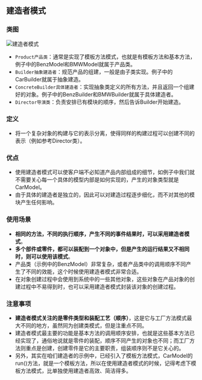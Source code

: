 ## 建造者模式

### 类图

![建造者模式](http://image.leeyom.top/blog/20200803150623.png)

- `Product产品类`：通常是实现了模板方法模式，也就是有模板方法和基本方法，例子中的BenzModel和BMWModel就属于产品类。
- `Builder抽象建造者`：规范产品的组建，一般是由子类实现。例子中的CarBuilder就属于抽象建造。
- `ConcreteBuilder具体建造者`：实现抽象类定义的所有方法，并且返回一个组建好的对象。例子中的BenzBuilder和BMWBuilder就属于具体建造者。
- `Director导演类`：负责安排已有模块的顺序，然后告诉Builder开始建造。

### 定义

- 将一个复杂对象的构建与它的表示分离，使得同样的构建过程可以创建不同的表示（例如参考Director类）。

### 优点

- 使用建造者模式可以使客户端不必知道产品内部组成的细节，如例子中我们就不需要关心每一个具体的模型内部是如何实现的，产生的对象类型就是CarModel。
- 由于具体的建造者是独立的，因此可以对建造过程逐步细化，而不对其他的模块产生任何影响。

### 使用场景

- **相同的方法，不同的执行顺序，产生不同的事件结果时，可以采用建造者模式**。
- **多个部件或零件，都可以装配到一个对象中，但是产生的运行结果又不相同时，则可以使用该模式**。
- 产品类（示例中的BenzModel）非常复杂，或者产品类中的调用顺序不同产生了不同的效能，这个时候使用建造者模式非常合适。
- 在对象创建过程中会使用到系统中的一些其他对象，这些对象在产品对象的创建过程中不易得到时，也可以采用建造者模式封装该对象的创建过程。

### 注意事项

- **建造者模式关注的是零件类型和装配工艺（顺序）**，这是它与工厂方法模式最大不同的地方，虽然同为创建类模式，但是注重点不同。
- 建造者模式最主要的功能是基本方法的调用顺序安排，也就是这些基本方法已经实现了，通俗地说就是零件的装配，顺序不同产生的对象也不同；而工厂方法则重点是创建，创建零件是它的主要职责，组装顺序则不是它关心的。
- 另外，其实在咱们建造者的示例中，已经引入了模板方法模式，CarModel的run()方法，就是一个模板方法，所以在使用建造者模式的时候，记得考虑下模板方法模式，比单独使用建造者高效、简洁得多。